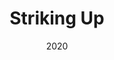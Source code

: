 ---
published: false
cancelled: COVID-19
layout: productions
title: Striking Up
date: 2020
image_credit: 
image_alt:
image_caption:
category: play
Theatre: Phase Eight Theater Company
Venue: Cummer Museum of Art and Garden - wiki
Website: http://www.phaseeight.org/striking-up.html
showtimes: 
  - 2020-03-20 18:00:00
  - 2020-03-22 13:00:00
  - 2020-04-26 13:00:00
external_links:
  Striking Up - PHASE EIGHT THEATER COMPANY: http://www.phaseeight.org/striking-up.html
---
